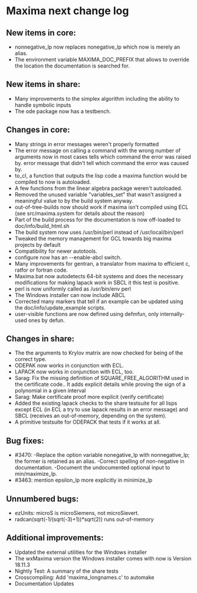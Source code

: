 Maxima next change log
======================

New items in core:
------------------
 * nonnegative_lp now replaces nonegative_lp which now is merely an alias.
 * The environment variable MAXIMA_DOC_PREFIX that allows to override the
   location the documentation is searched for.

New items in share:
-------------------
 * Many improvements to the simplex algorithm including the ability to handle
   symbolic inputs
 * The ode package now has a testbench.

Changes in core:
----------------
 * Many strings in error messages weren't properly formatted
 * The error message on calling a command with the wrong number of arguments
   now in most cases tells which command the error was raised by.
   error message that didn't tell which command the error was caused by.
 * to_cl, a function that outputs the lisp code a maxima function would be 
   compiled to now is autoloaded.
 * A few functions from the linear algebra package weren't autoloaded.
 * Removed the unused variable "variables_set" that wasn't assigned a meaningful
   value to by the build system anyway.
 * out-of-tree-builds now should work if maxima isn't compiled using ECL 
   (see src/maxima.system for details about the reason)
 * Part of the build process for the documentation is now off-loaded to 
   doc/info/build_html.sh 
 * The build system now uses /usr/bin/perl instead of /usr/local/bin/perl
 * Tweaked the memory management for GCL towards big maxima projects by default
 * Compatibility for newer autotools.
 * configure now has an --enable-abcl switch.
 * Many improvements for gentran, a translator from maxima to efficient
   c, ratfor or fortran code.
 * Maxima.bat now autodetects 64-bit systems and does the necessary
   modifications for making lapack work in SBCL it this test is positive.
 * perl is now uniformly called as /usr/bin/env perl
 * The Windows installer can now include ABCL
 * Corrected many markers that tell if an example can be updated using the 
   doc/info/update_example scripts.
 * user-visible functions are now defined using defmfun, only internally-used
   ones by defun.

Changes in share:
--------------
 *  The the arguments to Krylov matrix are now checked for being of the 
    correct type.
 *  ODEPAK now works in conjunction with ECL.
 *  LAPACK now works in conjunction with ECL, too.
 *  Sarag: Fix the missing definition of SQUARE_FREE_ALGORITHM used in the 
    certificate code.. It adds explicit details while proving the sign of 
	a polynomial in a given interval
 *  Sarag: Make certificate proof more explicit (verify certificate)
 *  Added the existing lapack checks to the share testsuite for all lisps
    except ECL (in ECL a try to use lapack results in an error message)
	and SBCL (receives an out-of-memory, depending on the system).
 *  A primitive testsuite for ODEPACK that tests if it works at all.

Bug fixes:
----------
 * #3470: 
     -Replace the option variable nonegative_lp with nonnegative_lp; the
      former is retained as an alias.
    -Correct spelling of non-negative in documentation.
    -Document the undocumented optional input <all> to min/maximize_lp.
 * #3463: mention epsilon_lp more explicitly in minimize_lp
 
Unnumbered bugs:
----------------
 * ezUnits: microS is microSiemens, not microSievert.
 * radcan(sqrt(-1/(sqrt(-3)+1))*sqrt(2)) runs out-of-memory
 
Additional improvements:
------------------------
 * Updated the external utilities for the Windows installer
 * The wxMaxima version the Windows installer comes with now is
   Version 18.11.3
 * Nightly Test: A summary of the share tests
 * Crosscompiling: Add 'maxima_longnames.c' to automake
 * Documentation Updates

